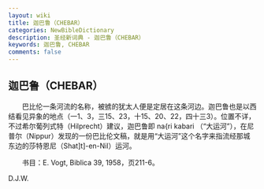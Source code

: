 ```yaml
---
layout: wiki
title: 迦巴鲁（CHEBAR）
categories: NewBibleDictionary
description: 圣经新词典 - 迦巴鲁（CHEBAR）
keywords: 迦巴鲁, CHEBAR
comments: false
---
```


## 迦巴鲁（CHEBAR）

　　巴比伦一条河流的名称，被掳的犹太人便是定居在这条河边。迦巴鲁也是以西结看见异象的地点（一1、3，三15、23，十15、20、22，四十三3）。位置不详，不过希尔葡列式特（Hilprecht）建议，迦巴鲁即 na{ri kabari （“大运河”），在尼普尔（Nippur）发现的一份巴比伦文稿，就是用“大运河”这个名字来指流经那城东边的莎特恩尼（Shat]t]-en-Nil）运河。

　　书目：E. Vogt, Biblica 39, 1958，页211-6。

D.J.W.






